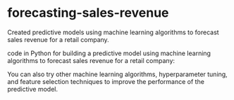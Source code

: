 # forecasting-sales-revenue
Created predictive models using machine learning algorithms to forecast sales revenue for a retail company.

code in Python for building a predictive model using machine learning algorithms to forecast sales revenue for a retail company:

You can also try other machine learning algorithms, hyperparameter tuning, and feature selection techniques to improve the performance of the predictive model.
